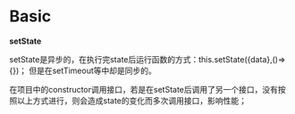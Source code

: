 # Basic

**setState**

setState是异步的，在执行完state后运行函数的方式：this.setState({data},()=>{})；
但是在setTimeout等中却是同步的。

在项目中的constructor调用接口，若是在setState后调用了另一个接口，没有按照以上方式进行，则会造成state的变化而多次调用接口，影响性能；